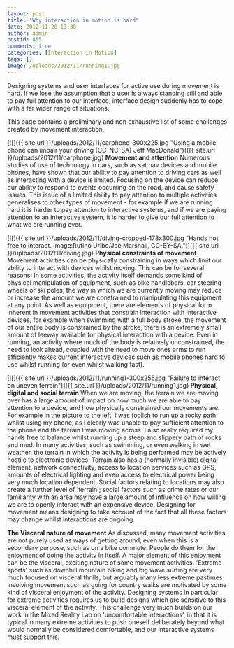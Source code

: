 ```yaml
---
layout: post
title: "Why interaction in motion is hard"
date: 2012-11-20 13:38
author: admin
postid: 855
comments: true
categories: [Interaction in Motion]
tags: []
image: /uploads/2012/11/running1.jpg
---
```

Designing systems and user interfaces for active use during movement is hard. If we lose the assumption that a user is always standing still and able to pay full attention to our interface, interface design suddenly has to cope with a far wider range of situations.

This page contains a preliminary and non exhaustive list of some challenges created by movement interaction. 

[![]({{ site.url }}/uploads/2012/11/carphone-300x225.jpg "Using a mobile phone can impair your driving (CC-NC-SA) Jeff MacDonald")]({{ site.url }}/uploads/2012/11/carphone.jpg)
**Movement and attention**
Numerous studies of use of technology in cars, such as sat nav devices and mobile phones, have shown that our ability to pay attention to driving cars as well as interacting with a device is limited. Focusing on the device can reduce our ability to respond to events occurring on the road, and cause safety issues. This issue of a limited ability to pay attention to multiple activities generalises to other types of movement - for example if we are running hard it is harder to pay attention to interactive systems, and if we are paying attention to an interactive system, it is harder to give our full attention to what we are running over.

[![]({{ site.url }}/uploads/2012/11/diving-cropped-178x300.jpg "Hands not free to interact. Image:Rufino Uribe/Joe Marshall, CC-BY-SA.")]({{ site.url }}/uploads/2012/11/diving.jpg) 
**Physical constraints of movement**
Movement activities can be physically constraining in ways which limit our ability to interact with devices whilst moving. This can be for several reasons: In some activities, the activity itself demands some kind of physical manipulation of equipment, such as bike handlebars, car steering wheels or ski poles; the way in which we are currently moving may reduce or increase the amount we are constrained to manipulating this equipment at any point. As well as equipment, there are elements of physical form inherent in movement activities that constrain interaction with interactive devices, for example when swimming with a full body stroke, the movement of our entire body is constrained by the stroke, there is an extremely small amount of leeway available for physical interaction with a device. Even in running, an activity where much of the body is relatively unconstrained, the need to look ahead, coupled with the need to move ones arms to run efficiently makes current interactive devices such as mobile phones hard to use whilst running (or even whilst walking fast).

[![]({{ site.url }}/uploads/2012/11/running1-300x255.jpg "Failure to interact on uneven terrain")]({{ site.url }}/uploads/2012/11/running1.jpg) **Physical, digital and social terrain**
When we are moving, the terrain we are moving over has a large amount of impact on how much we are able to pay attention to a device, and how physically constrained our movements are. For example in the picture to the left, I was foolish to run up a rocky path whilst using my phone, as I clearly was unable to pay sufficient attention to the phone and the terrain I was moving across. I also really required my hands free to balance whilst running up a steep and slippery path of rocks and mud. In many activities, such as swimming, or even walking in wet weather, the terrain in which the activity is being performed may be actively hostile to electronic devices. Terrain also has a (normally invisible) digital element, network connectivity, access to location services such as GPS, amounts of electrical lighting and even access to electrical power being very much location dependent. Social factors relating to locations may also create a further level of 'terrain'; social factors such as crime rates or our familiarity with an area may have a large amount of influence on how willing we are to openly interact with an expensive device. Designing for movement means designing to take account of the fact that all these factors may change whilst interactions are ongoing.

**The Visceral nature of movement**
As discussed, many movement activities are not purely used as ways of getting around, even when this is a secondary purpose, such as on a bike commute. People do them for the enjoyment of doing the activity in itself. A major element of this enjoyment can be the visceral, exciting nature of some movement activities. 'Extreme sports' such as downhill mountain biking and big wave surfing are very much focused on visceral thrills, but arguably many less extreme pastimes involving movement such as going for country walks are motivated by some kind of visceral enjoyment of the activity. Designing systems in particular for extreme activities requires us to build designs which are sensitive to this visceral element of the activity. This challenge very much builds on our work in the Mixed Reality Lab on 'uncomfortable interactions', in that it is typical in many extreme activities to push oneself deliberately beyond what would normally be considered comfortable, and our interactive systems must support this.

